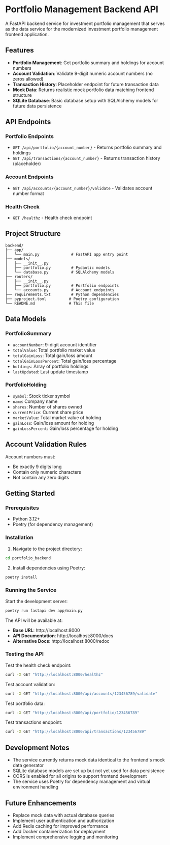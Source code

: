 # Portfolio Management Backend API

A FastAPI backend service for investment portfolio management that serves as the data service for the modernized investment portfolio management frontend application.

## Features

- **Portfolio Management**: Get portfolio summary and holdings for account numbers
- **Account Validation**: Validate 9-digit numeric account numbers (no zeros allowed)
- **Transaction History**: Placeholder endpoint for future transaction data
- **Mock Data**: Returns realistic mock portfolio data matching frontend structure
- **SQLite Database**: Basic database setup with SQLAlchemy models for future data persistence

## API Endpoints

### Portfolio Endpoints
- `GET /api/portfolio/{account_number}` - Returns portfolio summary and holdings
- `GET /api/transactions/{account_number}` - Returns transaction history (placeholder)

### Account Endpoints  
- `GET /api/accounts/{account_number}/validate` - Validates account number format

### Health Check
- `GET /healthz` - Health check endpoint

## Project Structure

```
backend/
├── app/
│   └── main.py              # FastAPI app entry point
├── models/
│   ├── __init__.py
│   ├── portfolio.py         # Pydantic models
│   └── database.py          # SQLAlchemy models
├── routers/
│   ├── __init__.py
│   ├── portfolio.py         # Portfolio endpoints
│   └── accounts.py          # Account endpoints
├── requirements.txt         # Python dependencies
├── pyproject.toml          # Poetry configuration
└── README.md               # This file
```

## Data Models

### PortfolioSummary
- `accountNumber`: 9-digit account identifier
- `totalValue`: Total portfolio market value
- `totalGainLoss`: Total gain/loss amount
- `totalGainLossPercent`: Total gain/loss percentage
- `holdings`: Array of portfolio holdings
- `lastUpdated`: Last update timestamp

### PortfolioHolding
- `symbol`: Stock ticker symbol
- `name`: Company name
- `shares`: Number of shares owned
- `currentPrice`: Current share price
- `marketValue`: Total market value of holding
- `gainLoss`: Gain/loss amount for holding
- `gainLossPercent`: Gain/loss percentage for holding

## Account Validation Rules

Account numbers must:
- Be exactly 9 digits long
- Contain only numeric characters
- Not contain any zero digits

## Getting Started

### Prerequisites
- Python 3.12+
- Poetry (for dependency management)

### Installation

1. Navigate to the project directory:
```bash
cd portfolio_backend
```

2. Install dependencies using Poetry:
```bash
poetry install
```

### Running the Service

Start the development server:
```bash
poetry run fastapi dev app/main.py
```

The API will be available at:
- **Base URL**: http://localhost:8000
- **API Documentation**: http://localhost:8000/docs
- **Alternative Docs**: http://localhost:8000/redoc

### Testing the API

Test the health check endpoint:
```bash
curl -X GET "http://localhost:8000/healthz"
```

Test account validation:
```bash
curl -X GET "http://localhost:8000/api/accounts/123456789/validate"
```

Test portfolio data:
```bash
curl -X GET "http://localhost:8000/api/portfolio/123456789"
```

Test transactions endpoint:
```bash
curl -X GET "http://localhost:8000/api/transactions/123456789"
```

## Development Notes

- The service currently returns mock data identical to the frontend's mock data generator
- SQLite database models are set up but not yet used for data persistence
- CORS is enabled for all origins to support frontend development
- The service uses Poetry for dependency management and virtual environment handling

## Future Enhancements

- Replace mock data with actual database queries
- Implement user authentication and authorization
- Add Redis caching for improved performance
- Add Docker containerization for deployment
- Implement comprehensive logging and monitoring
